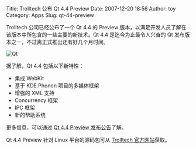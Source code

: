 Title: Trolltech 公布 Qt 4.4 Preview
Date: 2007-12-20 18:56
Author: toy
Category: Apps
Slug: qt-44-preview

Trolltech 公司已经公布了一个 Qt 4.4 的 Preview
版本，以满足开发人员了解在该版本中所包含的一些主要的新技术。Qt 4.4
是迄今为止最令人兴奋的 Qt 发布版本之一，不过离正式推出还有好几个月时间。

![Qt](http://i.linuxtoy.org/i/logo/qt.png)

据了解，Qt 4.4 包括以下新特性：

-   集成 WebKit
-   基于 KDE Phonon 项目的多媒体框架
-   增强的 XML 支持
-   Concurrency 框架
-   IPC 框架
-   新的帮助系统

更多信息，可以通过 [Qt 4.4 Preview
发布公告](http://trolltech.com/products/qt/whatsnew/qt44-preview)了解。

Qt 4.4 Preview 针对 Linux 平台的源码包可从 [Trolltech
官方网站](http://trolltech.com/developer/downloads/qt/qt44-preview-download)获取。
